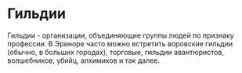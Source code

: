 # Гильдии

Гильдии - организации, объединяющие группы людей по признаку профессии. В Эриноре часто можно встретить воровские гильдии (обычно, в больших городах), торговые, гильдии авантюристов, волшебников, убийц, алхимиков и так далее.

